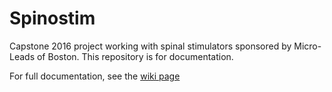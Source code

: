 Spinostim
===

Capstone 2016 project working with spinal stimulators sponsored by Micro-Leads of Boston. This repository is for documentation.

For full documentation, see the [wiki page](https://github.com/eric-cc-su/spinostim_docs/wiki)
